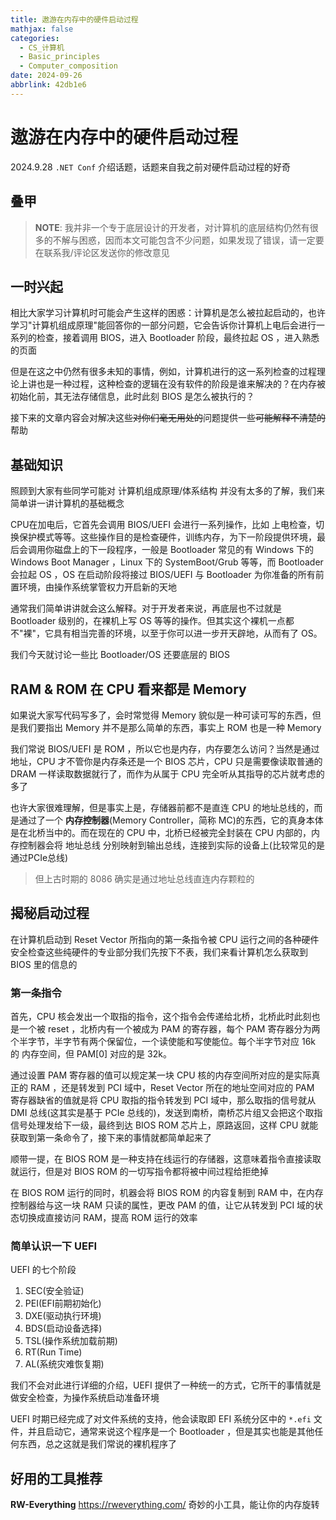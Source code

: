 ```yaml
---
title: 遨游在内存中的硬件启动过程
mathjax: false
categories:
  - CS_计算机
  - Basic_principles
  - Computer_composition
date: 2024-09-26
abbrlink: 42db1e6
---
```


# 遨游在内存中的硬件启动过程
2024.9.28 `.NET Conf` 介绍话题，话题来自我之前对硬件启动过程的好奇

<!--more-->

## 叠甲

> **NOTE**: 我并非一个专于底层设计的开发者，对计算机的底层结构仍然有很多的不解与困惑，因而本文可能包含不少问题，如果发现了错误，请一定要在联系我/评论区发送你的修改意见

## 一时兴起

相比大家学习计算机时可能会产生这样的困惑：计算机是怎么被拉起启动的，也许学习"计算机组成原理"能回答你的一部分问题，它会告诉你计算机上电后会进行一系列的检查，接着调用 BIOS，进入 Bootloader 阶段，最终拉起 OS ，进入熟悉的页面

但是在这之中仍然有很多未知的事情，例如，计算机进行的这一系列检查的过程理论上讲也是一种过程，这种检查的逻辑在没有软件的阶段是谁来解决的？在内存被初始化前，其无法存储信息，此时此刻 BIOS 是怎么被执行的？

接下来的文章内容会对解决这些~~对你们毫无用处的~~问题提供一些~~可能解释不清楚的~~帮助

## 基础知识

照顾到大家有些同学可能对 计算机组成原理/体系结构 并没有太多的了解，我们来简单讲一讲计算机的基础概念

CPU在加电后，它首先会调用 BIOS/UEFI 会进行一系列操作，比如 上电检查，切换保护模式等等。这些操作目的是检查硬件，训练内存，为下一阶段提供环境，最后会调用你磁盘上的下一段程序，一般是 Bootloader 常见的有 Windows 下的 Windows Boot Manager ，Linux 下的 SystemBoot/Grub 等等，而 Bootloader 会拉起 OS ，OS 在启动阶段将接过 BIOS/UEFI 与 Bootloader 为你准备的所有前置环境，由操作系统掌管权力开启新的天地

通常我们简单讲讲就会这么解释。对于开发者来说，再底层也不过就是 Bootloader 级别的，在裸机上写 OS 等等的操作。但其实这个裸机一点都不"裸"，它具有相当完善的环境，以至于你可以进一步开天辟地，从而有了 OS。

我们今天就讨论一些比 Bootloader/OS 还要底层的 BIOS

## RAM & ROM 在 CPU 看来都是 Memory
如果说大家写代码写多了，会时常觉得 Memory 貌似是一种可读可写的东西，但是我们要指出 Memory 并不是那么简单的东西，事实上 ROM 也是一种 Memory

我们常说 BIOS/UEFI 是 ROM ，所以它也是内存，内存要怎么访问？当然是通过地址，CPU 才不管你是内存条还是一个 BIOS 芯片，CPU 只是需要像读取普通的 DRAM 一样读取数据就行了，而作为从属于 CPU 完全听从其指导的芯片就考虑的多了

也许大家很难理解，但是事实上是，存储器前都不是直连 CPU 的地址总线的，而是通过了一个 **内存控制器**(Memory Controller，简称 MC)的东西，它的真身本体是在北桥当中的。而在现在的 CPU 中，北桥已经被完全封装在 CPU 内部的，内存控制器会将 地址总线 分别映射到输出总线，连接到实际的设备上(比较常见的是通过PCIe总线)

> 但上古时期的 8086 确实是通过地址总线直连内存颗粒的

## 揭秘启动过程

在计算机启动到 Reset Vector 所指向的第一条指令被 CPU 运行之间的各种硬件安全检查这些纯硬件的专业部分我们先按下不表，我们来看计算机怎么获取到 BIOS 里的信息的

### 第一条指令

首先，CPU 核会发出一个取指的指令，这个指令会传递给北桥，北桥此时此刻也是一个被 reset ，北桥内有一个被成为 PAM 的寄存器，每个 PAM 寄存器分为两个半字节，半字节有两个保留位，一个读使能和写使能位。每个半字节对应 16k 的 内存空间，但 PAM[0] 对应的是 32k。

通过设置 PAM 寄存器的值可以规定某一块 CPU 核的内存空间所对应的是实际真正的 RAM ，还是转发到 PCI 域中，Reset Vector 所在的地址空间对应的 PAM 寄存器缺省的值就是将 CPU 取指的指令转发到 PCI 域中，那么取指的信号就从 DMI 总线(这其实是基于 PCIe 总线的)，发送到南桥，南桥芯片组又会把这个取指信号处理发给下一级，最终到达 BIOS ROM 芯片上，原路返回，这样 CPU 就能获取到第一条命令了，接下来的事情就都简单起来了

顺带一提，在 BIOS ROM 是一种支持在线运行的存储器，这意味着指令直接读取就运行，但是对 BIOS ROM 的一切写指令都将被中间过程给拒绝掉

在 BIOS ROM 运行的同时，机器会将 BIOS ROM 的内容复制到 RAM 中，在内存控制器给与这一块 RAM 只读的属性，更改 PAM 的值，让它从转发到 PCI 域的状态切换成直接访问 RAM，提高 ROM 运行的效率

### 简单认识一下 UEFI

UEFI 的七个阶段

1. SEC(安全验证)
2. PEI(EFI前期初始化)
3. DXE(驱动执行环境)
4. BDS(启动设备选择)
5. TSL(操作系统加载前期)
6. RT(Run Time)
7. AL(系统灾难恢复期)

我们不会对此进行详细的介绍，UEFI 提供了一种统一的方式，它所干的事情就是做安全检查，为操作系统启动准备环境

UEFI 时期已经完成了对文件系统的支持，他会读取即 EFI 系统分区中的 `*.efi` 文件，并且启动它，通常来说这个程序是一个 Bootloader ，但是其实也能是其他任何东西，总之这就是我们常说的裸机程序了

## 好用的工具推荐

**RW-Everything** https://rweverything.com/
奇妙的小工具，能让你的内存旋转